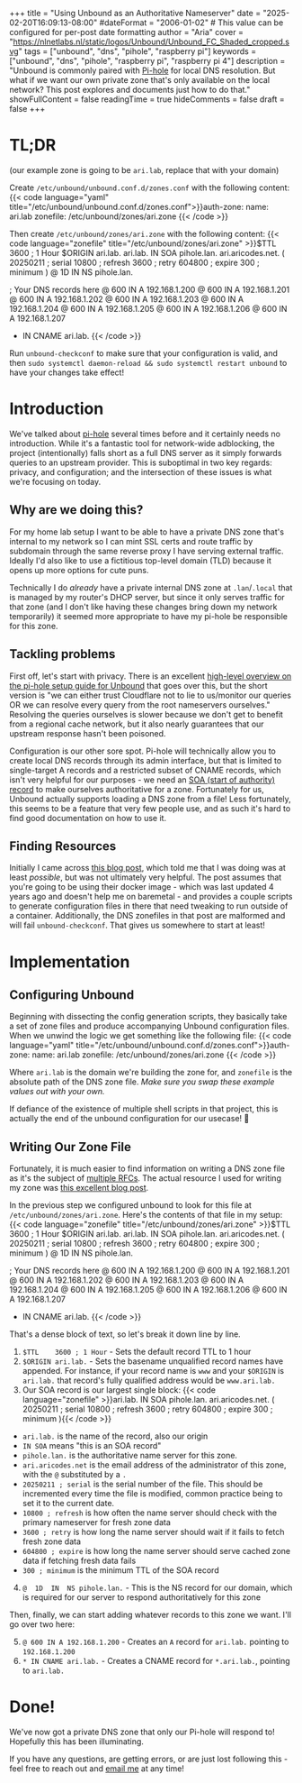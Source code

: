 +++
title = "Using Unbound as an Authoritative Nameserver"
date = "2025-02-20T16:09:13-08:00"
#dateFormat = "2006-01-02" # This value can be configured for per-post date formatting
author = "Aria"
cover = "https://nlnetlabs.nl/static/logos/Unbound/Unbound_FC_Shaded_cropped.svg"
tags = ["unbound", "dns", "pihole", "raspberry pi"]
keywords = ["unbound", "dns", "pihole", "raspberry pi", "raspberry pi 4"]
description = "Unbound is commonly paired with [Pi-hole](https://pi-hole.net/) for local DNS resolution. But what if we want our own private zone that's only available on the local network? This post explores and documents just how to do that."
showFullContent = false
readingTime = true
hideComments = false
draft = false
+++

# TL;DR
(our example zone is going to be `ari.lab`, replace that with your domain)

Create `/etc/unbound/unbound.conf.d/zones.conf` with the following content:
{{< code language="yaml" title="/etc/unbound/unbound.conf.d/zones.conf">}}auth-zone:
  name: ari.lab
  zonefile: /etc/unbound/zones/ari.zone
{{< /code >}}

Then create `/etc/unbound/zones/ari.zone` with the following content:
{{< code language="zonefile" title="/etc/unbound/zones/ari.zone" >}}$TTL    3600 ; 1 Hour
$ORIGIN ari.lab.
ari.lab. IN SOA pihole.lan. ari.aricodes.net. (
                              20250211 ; serial
                              10800 ; refresh
                              3600 ; retry
                              604800 ; expire
                              300 ; minimum
                             )
@  1D  IN  NS pihole.lan.

; Your DNS records here
@ 600 IN A 192.168.1.200
@ 600 IN A 192.168.1.201
@ 600 IN A 192.168.1.202
@ 600 IN A 192.168.1.203
@ 600 IN A 192.168.1.204
@ 600 IN A 192.168.1.205
@ 600 IN A 192.168.1.206
@ 600 IN A 192.168.1.207
* IN CNAME ari.lab.
{{< /code >}}

Run `unbound-checkconf` to make sure that your configuration is valid, and then `sudo systemctl daemon-reload && sudo systemctl restart unbound` to have your changes take effect!

# Introduction

We've talked about [pi-hole](https://pi-hole.net/) several times before and it certainly needs no introduction. While it's a fantastic tool for network-wide adblocking, the project (intentionally) falls short as a full DNS server as it simply forwards queries to an upstream provider. This is suboptimal in two key regards: privacy, and configuration; and the intersection of these issues is what we're focusing on today.

## Why are we doing this?

For my home lab setup I want to be able to have a private DNS zone that's internal to my network so I can mint SSL certs and route traffic by subdomain through the same reverse proxy I have serving external traffic. Ideally I'd also like to use a fictitious top-level domain (TLD) because it opens up more options for cute puns.

Technically I do _already_ have a private internal DNS zone at `.lan`/`.local` that is managed by my router's DHCP server, but since it only serves traffic for that zone (and I don't like having these changes bring down my network temporarily) it seemed more appropriate to have my pi-hole be responsible for this zone.

## Tackling problems

First off, let's start with privacy. There is an excellent [high-level overview on the pi-hole setup guide for Unbound](https://docs.pi-hole.net/guides/dns/unbound/) that goes over this, but the short version is "we can either trust Cloudflare not to lie to us/monitor our queries OR we can resolve every query from the root nameservers ourselves." Resolving the queries ourselves is slower because we don't get to benefit from a regional cache network, but it also nearly guarantees that our upstream response hasn't been poisoned.

Configuration is our other sore spot. Pi-hole will technically allow you to create local DNS records through its admin interface, but that is limited to single-target A records and a restricted subset of CNAME records, which isn't very helpful for our purposes - we need an [SOA (start of authority) record](https://en.wikipedia.org/wiki/SOA_record) to make ourselves authoritative for a zone. Fortunately for us, Unbound actually supports loading a DNS zone from a file! Less fortunately, this seems to be a feature that very few people use, and as such it's hard to find good documentation on how to use it.

## Finding Resources

Initially I came across [this blog post](https://stafwag.github.io/blog/blog/2020/03/22/use-unbound-as-dns-over-tls-and-authoritative-dns-server/), which told me that I was doing was at least _possible_, but was not ultimately very helpful. The post assumes that you're going to be using their docker image - which was last updated 4 years ago and doesn't help me on baremetal - and provides a couple scripts to generate configuration files in there that need tweaking to run outside of a container. Additionally, the DNS zonefiles in that post are malformed and will fail `unbound-checkconf`. That gives us somewhere to start at least!

# Implementation

## Configuring Unbound

Beginning with dissecting the config generation scripts, they basically take a set of zone files and produce accompanying Unbound configuration files. When we unwind the logic we get something like the following file:
{{< code language="yaml" title="/etc/unbound/unbound.conf.d/zones.conf">}}auth-zone:
  name: ari.lab
  zonefile: /etc/unbound/zones/ari.zone
{{< /code >}}

Where `ari.lab` is the domain we're building the zone for, and `zonefile` is the absolute path of the DNS zone file. *Make sure you swap these example values out with your own.*

If defiance of the existence of multiple shell scripts in that project, this is actually the end of the unbound configuration for our usecase! 🎉

## Writing Our Zone File

Fortunately, it is much easier to find information on writing a DNS zone file as it's the subject of [multiple RFCs](https://en.wikipedia.org/wiki/Zone_file). The actual resource I used for writing my zone was [this excellent blog post](https://andres.jaimes.net/90/how-to-create-a-dns-zone-file/).

In the previous step we configured unbound to look for this file at `/etc/unbound/zones/ari.zone`. Here's the contents of that file in my setup:
{{< code language="zonefile" title="/etc/unbound/zones/ari.zone" >}}$TTL    3600 ; 1 Hour
$ORIGIN ari.lab.
ari.lab. IN SOA pihole.lan. ari.aricodes.net. (
                              20250211 ; serial
                              10800 ; refresh
                              3600 ; retry
                              604800 ; expire
                              300 ; minimum
                             )
@  1D  IN  NS pihole.lan.

; Your DNS records here
@ 600 IN A 192.168.1.200
@ 600 IN A 192.168.1.201
@ 600 IN A 192.168.1.202
@ 600 IN A 192.168.1.203
@ 600 IN A 192.168.1.204
@ 600 IN A 192.168.1.205
@ 600 IN A 192.168.1.206
@ 600 IN A 192.168.1.207
* IN CNAME ari.lab.
{{< /code >}}

That's a dense block of text, so let's break it down line by line.

1. `$TTL    3600 ; 1 Hour` - Sets the default record TTL to 1 hour
2. `$ORIGIN ari.lab.` - Sets the basename unqualified record names have appended. For instance, if your record name is `www` and your `$ORIGIN` is `ari.lab.` that record's fully qualified address would be `www.ari.lab.`
3. Our SOA record is our largest single block: {{< code language="zonefile" >}}ari.lab. IN SOA pihole.lan. ari.aricodes.net. (
                              20250211 ; serial
                              10800 ; refresh
                              3600 ; retry
                              604800 ; expire
                              300 ; minimum
                             ){{< /code >}}

- `ari.lab.` is the name of the record, also our origin
- `IN SOA` means "this is an SOA record"
- `pihole.lan.` is the authoritative name server for this zone.
- `ari.aricodes.net` is the email address of the administrator of this zone, with the `@` substituted by a `.`
- `20250211 ; serial` is the serial number of the file. This should be incremented every time the file is modified, common practice being to set it to the current date.
- `10800 ; refresh` is how often the name server should check with the primary nameserver for fresh zone data
- `3600 ; retry` is how long the name server should wait if it fails to fetch fresh zone data
- `604800 ; expire` is how long the name server should serve cached zone data if fetching fresh data fails
- `300 ; minimum` is the minimum TTL of the SOA record
4. `@  1D  IN  NS pihole.lan.` - This is the NS record for our domain, which is required for our server to respond authoritatively for this zone

Then, finally, we can start adding whatever records to this zone we want. I'll go over two here:

5. `@ 600 IN A 192.168.1.200` - Creates an `A` record for `ari.lab.` pointing to `192.168.1.200`
6. `* IN CNAME ari.lab.` - Creates a CNAME record for `*.ari.lab.`, pointing to `ari.lab.`

# Done!

We've now got a private DNS zone that only our Pi-hole will respond to! Hopefully this has been illuminating.

If you have any questions, are getting errors, or are just lost following this - feel free to reach out and [email me](/contact) at any time!

